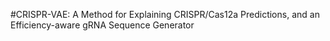#CRISPR-VAE: A Method for Explaining CRISPR/Cas12a Predictions, and an Efficiency-aware gRNA Sequence Generator
